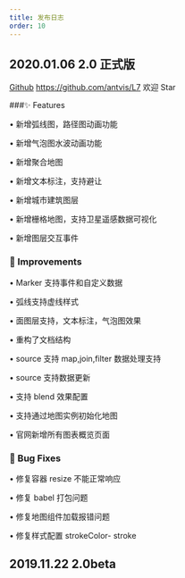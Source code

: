 ```yaml
---
title: 发布日志
order: 10
---
```


## 2020.01.06 2.0 正式版

[Github](https://github.com/antvis/L7) https://github.com/antvis/L7 欢迎 Star

###✨ Features

• 新增弧线图，路径图动画功能

• 新增气泡图水波动画功能

• 新增聚合地图

• 新增文本标注，支持避让

• 新增城市建筑图层

• 新增栅格地图，支持卫星遥感数据可视化

• 新增图层交互事件

### 🍏 Improvements

• Marker 支持事件和自定义数据

• 弧线支持虚线样式

• 面图层支持，文本标注，气泡图效果

• 重构了文档结构

• source 支持 map,join,filter 数据处理支持

• source 支持数据更新

• 支持 blend 效果配置

• 支持通过地图实例初始化地图

• 官网新增所有图表概览页面

### 🐞 Bug Fixes

• 修复容器 resize 不能正常响应

• 修复 babel 打包问题

• 修复地图组件加载报错问题

• 修复样式配置 strokeColor- stroke

## 2019.11.22 2.0beta

